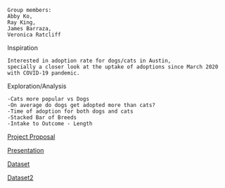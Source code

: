 




```
Group members:
Abby Ko, 
Ray King, 
James Barraza, 
Veronica Ratcliff
```

Inspiration
```
Interested in adoption rate for dogs/cats in Austin, 
specially a closer look at the uptake of adoptions since March 2020 with COVID-19 pandemic. 
```

Exploration/Analysis

```
-Cats more popular vs Dogs
-On average do dogs get adopted more than cats?
-Time of adoption for both dogs and cats
-Stacked Bar of Breeds
-Intake to Outcome - Length

```





[Project Proposal](https://docs.google.com/document/d/1On5PE5M6OqQgPysjQWSGWOvaLvAyWxK5BDPsP05yIoI/edit?ts=5ed705ca)

[Presentation](https://docs.google.com/presentation/d/1N8XwIOSe0C-h4a_PzqiLV4GiLdEeFQ6GgkTqSffc7h8/edit#slide=id.p)

[Dataset](https://data.austintexas.gov/Health-and-Community-Services/Austin-Animal-Center-Outcomes/9t4d-g238/data)

[Dataset2](https://data.austintexas.gov/Health-and-Community-Services/Austin-Animal-Center-Intakes/wter-evkm/data)
